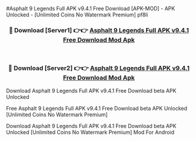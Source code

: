 #Asphalt 9 Legends Full APK v9.4.1 Free Download [APK-MOD] - APK Unlocked - [Unlimited Coins No Watermark Premium] pf8li



<div align="center">

<h3>🔴 Download [Server1] 👉👉 <a href="https://momento.my/?title=Asphalt_9_Legends_Full_APK_v9.4.1_Free_Download">Asphalt 9 Legends Full APK v9.4.1 Free Download Mod Apk</a></h3><br>

<h3>🔴 Download [Server2] 👉👉 <a href="https://momento.my/?title=Asphalt_9_Legends_Full_APK_v9.4.1_Free_Download">Asphalt 9 Legends Full APK v9.4.1 Free Download Mod Apk</a></h3>
</div>



Download Asphalt 9 Legends Full APK v9.4.1 Free Download beta APK Unlocked

Free Asphalt 9 Legends Full APK v9.4.1 Free Download beta APK Unlocked [Unlimited Coins No Watermark Premium]

Download Asphalt 9 Legends Full APK v9.4.1 Free Download beta APK Unlocked [Unlimited Coins No Watermark Premium] Mod For Android
